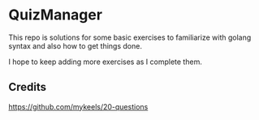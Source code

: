 # QuizManager

This repo is solutions for some basic exercises to familiarize with golang syntax and also how to get things done.

I hope to keep adding more exercises as I complete them.


## Credits
https://github.com/mykeels/20-questions